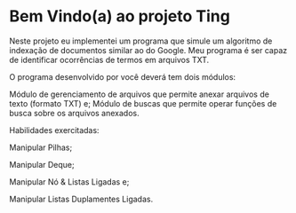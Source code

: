 # Bem Vindo(a) ao projeto Ting

Neste projeto eu implementei um programa que simule um algoritmo de indexação de documentos similar ao do Google. Meu programa é ser capaz de identificar ocorrências de termos em arquivos TXT.

O programa desenvolvido por você deverá tem dois módulos:

Módulo de gerenciamento de arquivos que permite anexar arquivos de texto (formato TXT) e;
Módulo de buscas que permite operar funções de busca sobre os arquivos anexados.

Habilidades exercitadas:

Manipular Pilhas;

Manipular Deque;

Manipular Nó & Listas Ligadas e;

Manipular Listas Duplamentes Ligadas.
